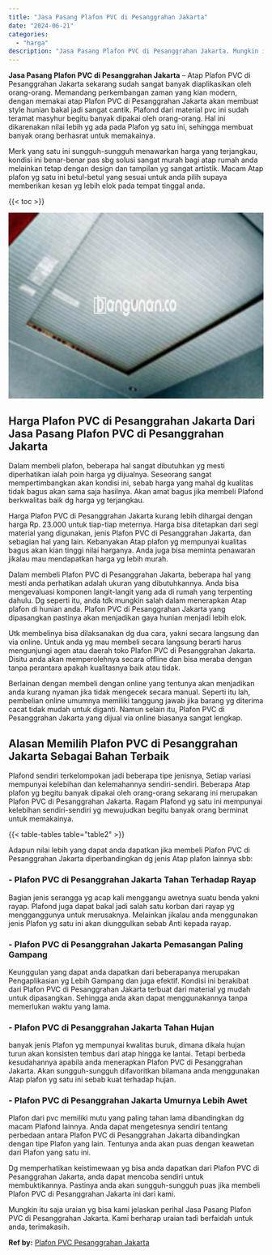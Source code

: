```yaml
---
title: "Jasa Pasang Plafon PVC di Pesanggrahan Jakarta"
date: "2024-06-21"
categories: 
  - "harga"
description: "Jasa Pasang Plafon PVC di Pesanggrahan Jakarta. Mungkin itu saja uraian yg bisa kami jelaskan perihal Jasa Pasang Plafon PVC di Pesanggrahan Jakarta. Kami be..."
---
```


**Jasa Pasang Plafon PVC di Pesanggrahan Jakarta** – Atap Plafon PVC di Pesanggrahan Jakarta sekarang sudah sangat banyak diaplikasikan oleh orang-orang. Memandang perkembangan zaman yang kian modern, dengan memakai atap Plafon PVC di Pesanggrahan Jakarta akan membuat style hunian bakal jadi sangat cantik. Plafond dari material pvc ini sudah teramat masyhur begitu banyak dipakai oleh orang-orang. Hal ini dikarenakan nilai lebih yg ada pada Plafon yg satu ini, sehingga membuat banyak orang berhasrat untuk memakainya.

Merk yang satu ini sungguh-sungguh menawarkan harga yang terjangkau, kondisi ini benar-benar pas sbg solusi sangat murah bagi atap rumah anda melainkan tetap dengan design dan tampilan yg sangat artistik. Macam Atap plafon yg satu ini betul-betul yang sesuai untuk anda pilih supaya memberikan kesan yg lebih elok pada tempat tinggal anda.

{{< toc >}}

![Jasa Pasang Plafon PVC di Pesanggrahan Jakarta](/images/flafond-pvc-murah26.png)

## Harga Plafon PVC di Pesanggrahan Jakarta Dari Jasa Pasang Plafon PVC di Pesanggrahan Jakarta

Dalam membeli plafon, beberapa hal sangat dibutuhkan yg mesti diperhatikan ialah poin harga yg dijualnya. Seseorang sangat mempertimbangkan akan kondisi ini, sebab harga yang mahal dg kualitas tidak bagus akan sama saja hasilnya. Akan amat bagus jika membeli Plafond berkwalitas baik dg harga yg terjangkau.

Harga Plafon PVC di Pesanggrahan Jakarta kurang lebih dihargai dengan harga Rp. 23.000 untuk tiap-tiap meternya. Harga bisa ditetapkan dari segi material yang digunakan, jenis Plafon PVC di Pesanggrahan Jakarta, dan sebagian hal yang lain. Kebanyakan Atap plafon yg mempunyai kualitas bagus akan kian tinggi nilai harganya. Anda juga bisa meminta penawaran jikalau mau mendapatkan harga yg lebih murah.

Dalam membeli Plafon PVC di Pesanggrahan Jakarta, beberapa hal yang mesti anda perhatikan adalah ukuran yang dibutuhkannya. Anda bisa mengevaluasi komponen langit-langit yang ada di rumah yang terpenting dahulu. Dg seperti itu, anda tdk mungkin salah dalam menerapkan Atap plafon di hunian anda. Plafon PVC di Pesanggrahan Jakarta yang dipasangkan pastinya akan menjadikan gaya hunian menjadi lebih elok.

Utk membelinya bisa dilaksanakan dg dua cara, yakni secara langsung dan via online. Untuk anda yg mau membeli secara langsung berarti harus mengunjungi agen atau daerah toko Plafon PVC di Pesanggrahan Jakarta. Disitu anda akan memperolehnya secara offline dan bisa meraba dengan tanpa perantara apakah kualitasnya baik atau tidak.

Berlainan dengan membeli dengan online yang tentunya akan menjadikan anda kurang nyaman jika tidak mengecek secara manual. Seperti itu lah, pembelian online umumnya memiliki tanggung jawab jika barang yg diterima cacat tidak mudah untuk diganti. Namun selain itu, Plafon PVC di Pesanggrahan Jakarta yang dijual via online biasanya sangat lengkap.

## Alasan Memilih Plafon PVC di Pesanggrahan Jakarta Sebagai Bahan Terbaik

Plafond sendiri terkelompokan jadi beberapa tipe jenisnya, Setiap variasi mempunyai kelebihan dan kelemahannya sendiri-sendiri. Beberapa Atap plafon yg begitu banyak dipakai oleh orang-orang sekarang ini merupakan Plafon PVC di Pesanggrahan Jakarta. Ragam Plafond yg satu ini mempunyai kelebihan sendiri-sendiri yg mewujudkan begitu banyak orang berminat untuk memakainya.

{{< table-tables table="table2" >}}

Adapun nilai lebih yang dapat anda dapatkan jika membeli Plafon PVC di Pesanggrahan Jakarta diperbandingkan dg jenis Atap plafon lainnya sbb:

### \- Plafon PVC di Pesanggrahan Jakarta Tahan Terhadap Rayap

Bagian jenis serangga yg acap kali menggangu awetnya suatu benda yakni rayap. Plafond juga dapat bakal jadi salah satu korban dari rayap yg mengganggunya untuk merusaknya. Melainkan jikalau anda menggunakan jenis Plafon yg satu ini akan diunggulkan sebab Anti kepada rayap.

### \- Plafon PVC di Pesanggrahan Jakarta Pemasangan Paling Gampang

Keunggulan yang dapat anda dapatkan dari beberapanya merupakan Pengaplikasian yg Lebih Gampang dan juga efektif. Kondisi ini berakibat dari Plafon PVC di Pesanggrahan Jakarta terbuat dari material yg mudah untuk dipasangkan. Sehingga anda akan dapat menggunakannya tanpa memerlukan waktu yang lama.

### \- Plafon PVC di Pesanggrahan Jakarta Tahan Hujan

banyak jenis Plafon yg mempunyai kwalitas buruk, dimana dikala hujan turun akan konsisten tembus dari atap hingga ke lantai. Tetapi berbeda kesudahannya apabila anda menerapkan Plafon PVC di Pesanggrahan Jakarta. Akan sungguh-sungguh difavoritkan bilamana anda menggunakan Atap plafon yg satu ini sebab kuat terhadap hujan.

### \- Plafon PVC di Pesanggrahan Jakarta Umurnya Lebih Awet

Plafon dari pvc memiliki mutu yang paling tahan lama dibandingkan dg macam Plafond lainnya. Anda dapat mengetesnya sendiri tentang perbedaan antara Plafon PVC di Pesanggrahan Jakarta dibandingkan dengan tipe Plafon yang lain. Tentunya anda akan puas dengan keawetan dari Plafon yang satu ini.

Dg memperhatikan keistimewaan yg bisa anda dapatkan dari Plafon PVC di Pesanggrahan Jakarta, anda dapat mencoba sendiri untuk membuktikannya. Pastinya anda akan sungguh-sungguh puas jika membeli Plafon PVC di Pesanggrahan Jakarta ini dari kami.

Mungkin itu saja uraian yg bisa kami jelaskan perihal Jasa Pasang Plafon PVC di Pesanggrahan Jakarta. Kami berharap uraian tadi berfaidah untuk anda, terimakasih.

**Ref by:** [Plafon PVC Pesanggrahan Jakarta](https://id.wikipedia.org/wiki/Plafon)

